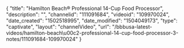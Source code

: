 {
    "title": "Hamilton Beach&reg; Professional 14-Cup Food Processor",
    "description": "",
    "channelid": "111091684",
    "videoid": "109970024",
    "date_created": "1502518995",
    "date_modified": "1504049173",
    "type": "captivate",
    "layout": "channelVideo",
    "url": "\/bbbusa-latest-videos\/hamilton-beach\u00c2-professional-14-cup-food-processor-3-notes\/111091684-109970024"
}